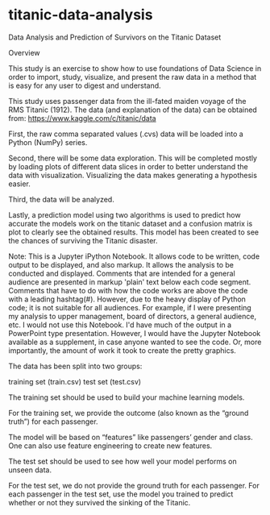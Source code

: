 # titanic-data-analysis
Data Analysis and Prediction of Survivors on the Titanic Dataset

Overview

This study is an exercise to show how to use foundations of Data Science in order to import, study, visualize, 
and present the raw data in a method that is easy for any user to digest and understand.

This study uses passenger data from the ill-fated maiden voyage of the RMS Titanic (1912). 
The data (and explanation of the data) can be obtained from: https://www.kaggle.com/c/titanic/data

First, the raw comma separated values (.cvs) data will be loaded into a Python (NumPy) series.

Second, there will be some data exploration. This will be completed mostly by loading plots of 
different data slices in order to better understand the data with visualization. Visualizing the data 
makes generating a hypothesis easier.

Third, the data will be analyzed.

Lastly, a prediction model using two algorithms is used to predict how accurate the models work on the 
titanic dataset and a confusion matrix is plot to clearly see the obtained results. This model has been 
created to see the chances of surviving the Titanic disaster.

Note:
This is a Jupyter iPython Notebook. It allows code to be written, code output to be displayed, and also markup. 
It allows the analysis to be conducted and displayed. Comments that are intended for a general audience are 
presented in markup 'plain' text below each code segment. Comments that have to do with how the code works are 
above the code with a leading hashtag(#). However, due to the heavy display of Python code; it is not suitable 
for all audiences. For example, if I were presenting my analysis to upper management, board of directors, a 
general audience, etc. I would not use this Notebook. I'd have much of the output in a PowerPoint type presentation. 
However, I would have the Jupyter Notebook available as a supplement, in case anyone wanted to see the code. 
Or, more importantly, the amount of work it took to create the pretty graphics.

The data has been split into two groups:

training set (train.csv) test set (test.csv) 

The training set should be used to build your machine learning models.

For the training set, we provide the outcome (also known as the “ground truth”) for each passenger. 

The model will be based on “features” like passengers’ gender and class. One can also use feature engineering 
to create new features.

The test set should be used to see how well your model performs on unseen data. 

For the test set, we do not provide the ground truth for each passenger.
For each passenger in the test set, use the model you trained to predict whether or not they survived the 
sinking of the Titanic.
